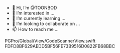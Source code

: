 - 👋 Hi, I’m @TOONBOD
- 👀 I’m interested in ...
- 🌱 I’m currently learning ...
- 💞️ I’m looking to collaborate on ...
- 📫 How to reach me ...

<!---
TOONBOD/TOONBOD is a ✨ special ✨ repository because its `README.md` (this file) appears on your GitHub profile.
You can click the Preview link to take a look at your changes.
--->
PGPro/Global/View/CodeScannerView.swift
FDFD8BF629AEDD5BF56FE73B9516D0822FB68BBC